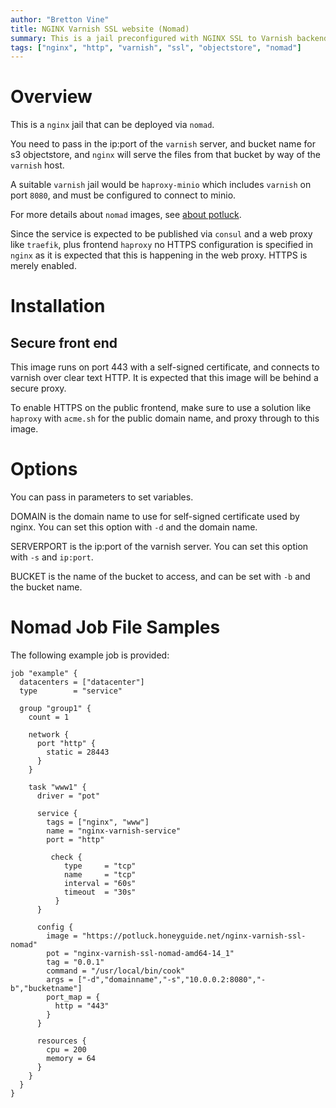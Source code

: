 ```yaml
---
author: "Bretton Vine"
title: NGINX Varnish SSL website (Nomad)
summary: This is a jail preconfigured with NGINX SSL to Varnish backend for Minio that can be deployed via nomad.
tags: ["nginx", "http", "varnish", "ssl", "objectstore", "nomad"]
---
```


# Overview

This is a ```nginx``` jail that can be deployed via ```nomad```.

You need to pass in the ip:port of the `varnish` server, and bucket name for s3 objectstore, and `nginx` will serve the files from that bucket by way of the `varnish` host.

A suitable `varnish` jail would be `haproxy-minio` which includes `varnish` on port `8080`, and must be configured to connect to minio.

For more details about ```nomad``` images, see [about potluck](https://potluck.honeyguide.net/micro/about-potluck/).

Since the service is expected to be published via ```consul``` and a web proxy like ```traefik```, plus frontend ```haproxy``` no HTTPS configuration is specified in ```nginx``` as it is expected that this is happening in the web proxy. HTTPS is merely enabled.

# Installation

## Secure front end
This image runs on port 443 with a self-signed certificate, and connects to varnish over clear text HTTP. It is expected that this image will be behind a secure proxy.

To enable HTTPS on the public frontend, make sure to use a solution like `haproxy` with `acme.sh` for the public domain name, and proxy through to this image.

# Options
You can pass in parameters to set variables.

DOMAIN is the domain name to use for self-signed certificate used by nginx. You can set this option with `-d` and the domain name.

SERVERPORT is the ip:port of the varnish server. You can set this option with `-s` and `ip:port`. 

BUCKET is the name of the bucket to access, and can be set with `-b` and the bucket name.

# Nomad Job File Samples

The following example job is provided:
```
job "example" {
  datacenters = ["datacenter"]
  type        = "service"

  group "group1" {
    count = 1

    network {
      port "http" {
        static = 28443
      }
    }

    task "www1" {
      driver = "pot"

      service {
        tags = ["nginx", "www"]
        name = "nginx-varnish-service"
        port = "http"

         check {
            type     = "tcp"
            name     = "tcp"
            interval = "60s"
            timeout  = "30s"
          }
      }

      config {
        image = "https://potluck.honeyguide.net/nginx-varnish-ssl-nomad"
        pot = "nginx-varnish-ssl-nomad-amd64-14_1"
        tag = "0.0.1"
        command = "/usr/local/bin/cook"
        args = ["-d","domainname","-s","10.0.0.2:8080","-b","bucketname"]
        port_map = {
          http = "443"
        }
      }

      resources {
        cpu = 200
        memory = 64
      }
    }
  }
}
```
